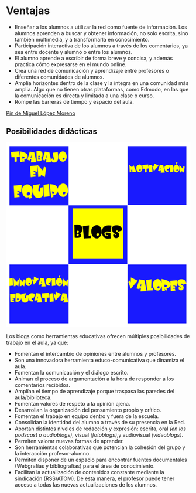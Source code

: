 # Ventajas

* Enseñar a los alumnos a utilizar la red como fuente de información. Los alumnos aprenden a buscar y obtener información, no solo escrita, sino también multimedia, y a transformarla en conocimiento.
* Participación interactiva de los alumnos a través de los comentarios, ya sea entre docente y alumno o entre los alumnos.
* El alumno aprende a escribir de forma breve y concisa, y además practica cómo expresarse en el mundo online.
* Crea una red de comunicación y aprendizaje entre profesores o diferentes comunidades de alumnos.
* Amplia horizontes dentro de la clase y la integra en una comunidad más amplia. Algo que no tienen otras plataformas, como Edmodo, en las que la comunicación es directa y limitada a una clase o curso.
* Rompe las barreras de tiempo y espacio del aula.

[Pin de Miguel López Moreno](https://es.pinterest.com/pin/447404544212872539/)

## Posibilidades didácticas

![Fig. de Diego Arroyo. Imagen explicativa](img/VALORES.jpg)

Los blogs como herramientas educativas ofrecen múltiples posibilidades de trabajo en el aula, ya que:

* Fomentan el intercambio de opiniones entre alumnos y profesores.
* Son una innovadora herramienta educo-comunicativa que dinamiza el aula.
* Fomentan la comunicación y el diálogo escrito.
* Animan el proceso de argumentación a la hora de responder a los comentarios recibidos.
* Amplían el tiempo de aprendizaje porque traspasa las paredes del aula/biblioteca.
* Fomentan valores de respeto a la opinión ajena.
* Desarrollan la organización del pensamiento propio y crítico.
* Fomentan el trabajo en equipo dentro y fuera de la escuela.
* Consolidan la identidad del alumno a través de su presencia en la Red.
* Aportan distintos niveles de redacción y expresión: escrita, oral _\(en los podscast o audioblogs\)_, visual _\(fotoblogs\)_,y audiovisual _\(videoblogs\)_.
* Permiten valorar nuevas formas de aprender.
* Son herramientas colaborativas que potencian la cohesión del grupo y la interacción profesor-alumno.
* Permiten disponer de un espacio para encontrar fuentes documentales \(Webgrafías y bibliografías\) para el área de conocimiento.
* Facilitan la actualización de contenidos constante mediante la sindicación \(RSS/ATOM\). De esta manera,  el profesor puede tener acceso a todas las nuevas actualizaciones de los alumnos.



